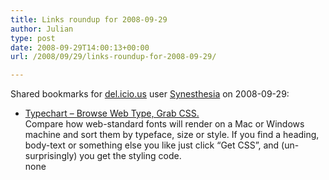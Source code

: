 ```yaml
---
title: Links roundup for 2008-09-29
author: Julian
type: post
date: 2008-09-29T14:00:13+00:00
url: /2008/09/29/links-roundup-for-2008-09-29/

---
```

Shared bookmarks for [del.icio.us][1] user [Synesthesia][2] on 2008-09-29:

  * [Typechart &#8211; Browse Web Type, Grab CSS.][3]  
    Compare how web-standard fonts will render on a Mac or Windows machine and sort them by typeface, size or style. If you find a heading, body-text or something else you like just click &ldquo;Get CSS&rdquo;, and (un-surprisingly) you get the styling code.  
    none

 [1]: https://del.icio.us/
 [2]: https://del.icio.us/synesthesia
 [3]: https://www.typechart.com/